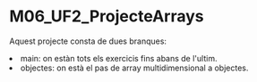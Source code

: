 # M06_UF2_ProjecteArrays

Aquest projecte consta de dues branques: 

<li>main: on estàn tots els exercicis fins abans de l'ultim.

<li>objectes: on està el pas de array multidimensional a objectes.